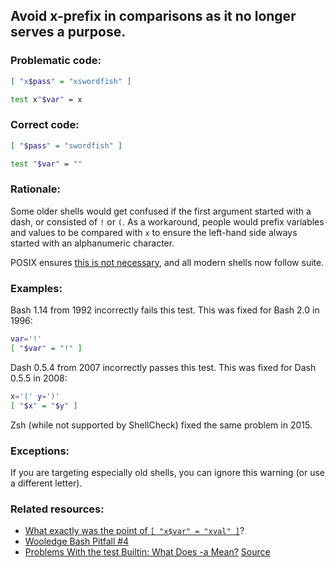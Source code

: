 ## Avoid x-prefix in comparisons as it no longer serves a purpose.

### Problematic code:

```sh
[ "x$pass" = "xswordfish" ]

test x"$var" = x 
```

### Correct code:

```sh
[ "$pass" = "swordfish" ] 

test "$var" = ""
```

### Rationale:

Some older shells would get confused if the first argument started with a dash, or consisted of `!` or `(`. As a workaround, people would prefix variables and values to be compared with `x` to ensure the left-hand side always started with an alphanumeric character.

POSIX ensures [this is not necessary](https://pubs.opengroup.org/onlinepubs/9699919799/utilities/test.html), and all modern shells now follow suite.

### Examples:

Bash 1.14 from 1992 incorrectly fails this test. This was fixed for Bash 2.0 in 1996:

```sh
var='!'
[ "$var" = "!" ]
```

Dash 0.5.4 from 2007 incorrectly passes this test. This was fixed for Dash 0.5.5 in 2008: 

```sh
x='(' y=')'
[ "$x" = "$y" ]
```

Zsh (while not supported by ShellCheck) fixed the same problem in 2015.

### Exceptions:

If you are targeting especially old shells, you can ignore this warning (or use a different letter).

### Related resources:

* [What exactly was the point of `[ "x$var" = "xval" ]`](https://www.vidarholen.net/contents/blog/?p=1035)?
* [Wooledge Bash Pitfall #4](https://mywiki.wooledge.org/BashPitfalls#A.5B_.24foo_.3D_.22bar.22_.5D)
* [Problems With the test Builtin: What Does -a Mean?](http://www.oilshell.org/blog/2017/08/31.html)
[Source](https://github.com/koalaman/shellcheck/wiki/SC2268)

